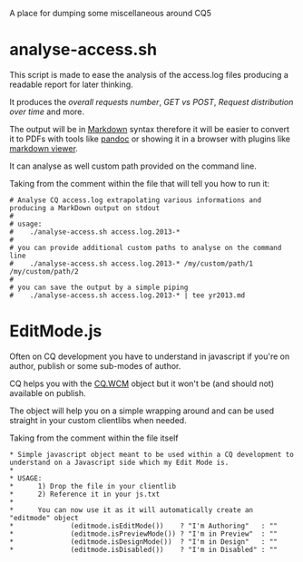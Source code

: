 
A place for dumping some miscellaneous around CQ5

analyse-access.sh
=================

This script is made to ease the analysis of the access.log files
producing a readable report for later thinking.

It produces the _overall requests number_, _GET vs POST_, _Request
distribution over time_ and more.

The output will be in
[Markdown](http://daringfireball.net/projects/markdown/) syntax
therefore it will be easier to convert it to PDFs with tools like
[pandoc](http://johnmacfarlane.net/pandoc/) or showing it in a browser
with plugins like
[markdown viewer](https://addons.mozilla.org/en-US/firefox/addon/markdown-viewer/).

It can analyse as well custom path provided on the command line.

Taking from the comment within the file that will tell you how to run
it:

    # Analyse CQ access.log extrapolating various informations and producing a MarkDown output on stdout
    #
    # usage: 
    #    ./analyse-access.sh access.log.2013-*
    #
    # you can provide additional custom paths to analyse on the command line
    #    ./analyse-access.sh access.log.2013-* /my/custom/path/1 /my/custom/path/2
    #
    # you can save the output by a simple piping
    #    ./analyse-access.sh access.log.2013-* | tee yr2013.md

EditMode.js
===========

Often on CQ development you have to understand in javascript if you're
on author, publish or some sub-modes of author.

CQ helps you with the
[CQ.WCM](http://dev.day.com/docs/en/cq/current/widgets-api/index.html?class=CQ.WCM)
object but it won't be (and should not) available on publish.

The object will help you on a simple wrapping around and can be used
straight in your custom clientlibs when needed.

Taking from the comment within the file itself

    * Simple javascript object meant to be used within a CQ development to understand on a Javascript side which my Edit Mode is.
    * 
    * USAGE:
    *      1) Drop the file in your clientlib
    *      2) Reference it in your js.txt
    *
    *      You can now use it as it will automatically create an "editmode" object
    *              (editmode.isEditMode())    ? "I'm Authoring"   : ""
    *              (editmode.isPreviewMode()) ? "I'm in Preview"  : ""
    *              (editmode.isDesignMode())  ? "I'm in Design"   : ""
    *              (editmode.isDisabled())    ? "I'm in Disabled" : ""
